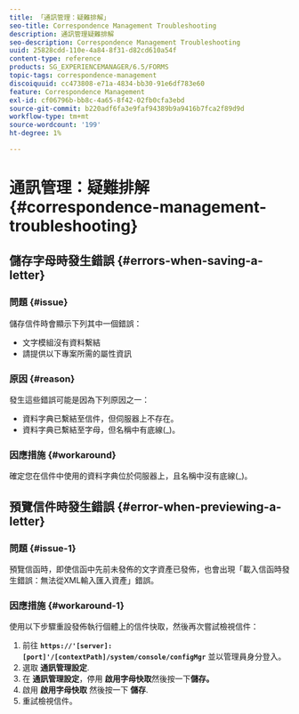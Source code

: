 ```yaml
---
title: 「通訊管理：疑難排解」
seo-title: Correspondence Management Troubleshooting
description: 通訊管理疑難排解
seo-description: Correspondence Management Troubleshooting
uuid: 25828cdd-110e-4a84-8f31-d82cd610a54f
content-type: reference
products: SG_EXPERIENCEMANAGER/6.5/FORMS
topic-tags: correspondence-management
discoiquuid: cc473808-e71a-4834-bb30-91e6df783e60
feature: Correspondence Management
exl-id: cf06796b-bb8c-4a65-8f42-02fb0cfa3ebd
source-git-commit: b220adf6fa3e9faf94389b9a9416b7fca2f89d9d
workflow-type: tm+mt
source-wordcount: '199'
ht-degree: 1%

---
```


# 通訊管理：疑難排解 {#correspondence-management-troubleshooting}

## 儲存字母時發生錯誤 {#errors-when-saving-a-letter}

### 問題 {#issue}

儲存信件時會顯示下列其中一個錯誤：

* 文字模組沒有資料繫結
* 請提供以下專案所需的屬性資訊

### 原因 {#reason}

發生這些錯誤可能是因為下列原因之一：

* 資料字典已繫結至信件，但伺服器上不存在。
* 資料字典已繫結至字母，但名稱中有底線(_)。

### 因應措施 {#workaround}

確定您在信件中使用的資料字典位於伺服器上，且名稱中沒有底線(_)。

## 預覽信件時發生錯誤 {#error-when-previewing-a-letter}

### 問題 {#issue-1}

預覽信函時，即使信函中先前未發佈的文字資產已發佈，也會出現「載入信函時發生錯誤：無法從XML輸入匯入資產」錯誤。

### 因應措施 {#workaround-1}

使用以下步驟重設發佈執行個體上的信件快取，然後再次嘗試檢視信件：

1. 前往 **`https://'[server]:[port]'/[contextPath]/system/console/configMgr`** 並以管理員身分登入。
1. 選取 **通訊管理設定**.
1. 在 **通訊管理設定**，停用 **啟用字母快取**&#x200B;然後按一下&#x200B;**儲存。**
1. 啟用 **啟用字母快取** 然後按一下 **儲存**.
1. 重試檢視信件。
